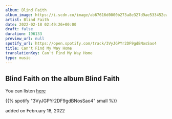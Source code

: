 ```yaml
---
album: Blind Faith
album_image: https://i.scdn.co/image/ab67616d0000b273a8e327d9ae533452ea8e613b
artist: Blind Faith
date: 2022-02-18 02:49:26+00:00
draft: false
duration: 196133
preview_url: null
spotify_url: https://open.spotify.com/track/3VyJGPYr2DF9gdBNosSao4
title: Can't Find My Way Home
translationKey: Can't Find My Way Home
type: music
---
```


## Blind Faith on the album Blind Faith

You can listen [here](https://open.spotify.com/track/3VyJGPYr2DF9gdBNosSao4)

{{% spotify "3VyJGPYr2DF9gdBNosSao4" small %}}

added on February 18, 2022